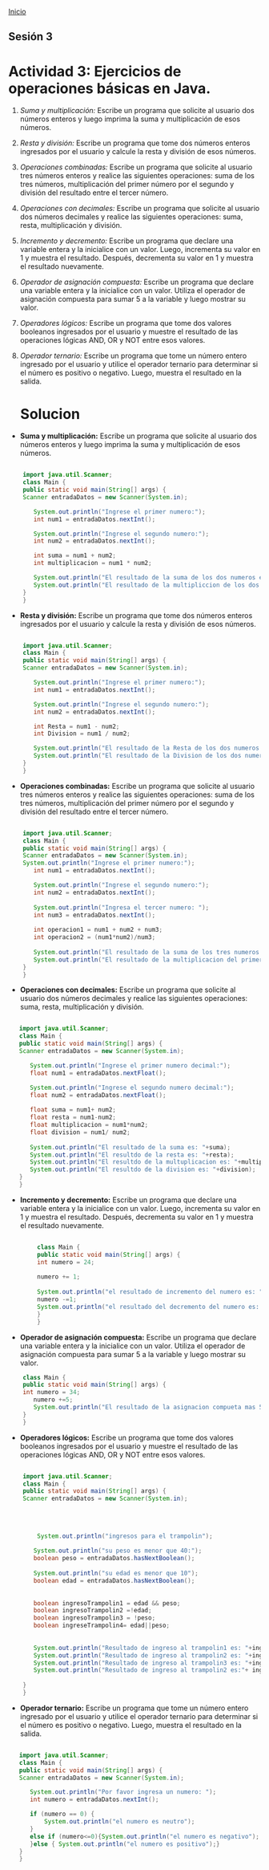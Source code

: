 <!-- No borrar o modificar -->
[Inicio](./index.md)

## Sesión 3 


<!-- Su documentación aquí -->
# **Actividad 3: Ejercicios de operaciones básicas en Java.**

1. *Suma y multiplicación:* Escribe un programa que solicite al usuario dos números enteros y luego imprima la suma y multiplicación de esos números.

2. *Resta y división:* Escribe un programa que tome dos números enteros ingresados por el usuario y calcule la resta y división de esos números.

3. *Operaciones combinadas:* Escribe un programa que solicite al usuario tres números enteros y realice las siguientes operaciones: suma de los tres números, multiplicación del primer número por el segundo y división del resultado entre el tercer número.

4. *Operaciones con decimales:* Escribe un programa que solicite al usuario dos números decimales y realice las siguientes operaciones: suma, resta, multiplicación y división.

5. *Incremento y decremento:* Escribe un programa que declare una variable entera y la inicialice con un valor. Luego, incrementa su valor en 1 y muestra el resultado. Después, decrementa su valor en 1 y muestra el resultado nuevamente.

6. *Operador de asignación compuesta:* Escribe un programa que declare una variable entera y la inicialice con un valor. Utiliza el operador de asignación compuesta para sumar 5 a la variable y luego mostrar su valor.

7. *Operadores lógicos:* Escribe un programa que tome dos valores booleanos ingresados por el usuario y muestre el resultado de las operaciones lógicas AND, OR y NOT entre esos valores.

8. *Operador ternario:* Escribe un programa que tome un número entero ingresado por el usuario y utilice el operador ternario para determinar si el número es positivo o negativo. Luego, muestra el resultado en la salida.



      # **Solucion**

 - **Suma y multiplicación:**
  Escribe un programa que solicite al usuario dos números enteros y luego imprima la suma y multiplicación de esos números.

 ```java

     import java.util.Scanner;
     class Main {
     public static void main(String[] args) {
     Scanner entradaDatos = new Scanner(System.in);

        System.out.println("Ingrese el primer numero:");
        int num1 = entradaDatos.nextInt();

        System.out.println("Ingrese el segundo numero:");
        int num2 = entradaDatos.nextInt();

        int suma = num1 + num2;
        int multiplicacion = num1 * num2;

        System.out.println("El resultado de la suma de los dos numeros es: " + suma);
        System.out.println("El resultado de la multipliccion de los dos numeros es: " + multiplicacion);
     }
     }
 ```
 - **Resta y división:**
  Escribe un programa que tome dos números enteros ingresados por el usuario y calcule la resta y división de esos números.

 ```java

     import java.util.Scanner;
     class Main {
     public static void main(String[] args) {
     Scanner entradaDatos = new Scanner(System.in);

        System.out.println("Ingrese el primer numero:");
        int num1 = entradaDatos.nextInt();

        System.out.println("Ingrese el segundo numero:");
        int num2 = entradaDatos.nextInt();

        int Resta = num1 - num2;
        int Division = num1 / num2;

        System.out.println("El resultado de la Resta de los dos numeros es: " + Resta);
        System.out.println("El resultado de la Division de los dos numeros es: " + Division);
     }
     }
 ```
- **Operaciones combinadas:**
 Escribe un programa que solicite al usuario tres números enteros y realice las siguientes operaciones: suma de los tres números, multiplicación del primer número por el segundo y división del resultado entre el tercer número.

 ``` java

     import java.util.Scanner;
     class Main {
     public static void main(String[] args) {
     Scanner entradaDatos = new Scanner(System.in);
     System.out.println("Ingrese el primer numero:");
        int num1 = entradaDatos.nextInt();

        System.out.println("Ingrese el segundo numero:");
        int num2 = entradaDatos.nextInt();
        
        System.out.println("Ingresa el tercer numero: ");
        int num3 = entradaDatos.nextInt();
        
        int operacion1 = num1 + num2 + num3;
        int operacion2 = (num1*num2)/num3;
        
        System.out.println("El resultado de la suma de los tres numeros es : " +operacion1);
        System.out.println("El resultado de la multiplicacion del primer numero por el segundo y division por el tercer numero es: "+operacion2);
     }
     }
 ```

 - **Operaciones con decimales:**
  Escribe un programa que solicite al usuario dos números decimales y realice las siguientes operaciones: suma, resta, multiplicación y división.

  ```java

     import java.util.Scanner;
     class Main {
     public static void main(String[] args) {
     Scanner entradaDatos = new Scanner(System.in);

        System.out.println("Ingrese el primer numero decimal:");
        float num1 = entradaDatos.nextFloat();

        System.out.println("Ingrese el segundo numero decimal:");
        float num2 = entradaDatos.nextFloat();
        
        float suma = num1+ num2;
        float resta = num1-num2;
        float multiplicacion = num1*num2;
        float division = num1/ num2;
        
        System.out.println("El resultado de la suma es: "+suma);
        System.out.println("El resultdo de la resta es: "+resta);
        System.out.println("El resultdo de la multuplicacion es: "+multiplicacion);
        System.out.println("El resultdo de la division es: "+division);
     }
     }
 ```
 - **Incremento y decremento:**
 Escribe un programa que declare una variable entera y la inicialice con un valor. Luego, incrementa su valor en 1 y muestra el resultado. Después, decrementa su valor en 1 y muestra el resultado nuevamente.

 ```java

         class Main {
         public static void main(String[] args) {
         int numero = 24;
        
         numero += 1;
        
         System.out.println("el resultado de incremento del numero es: "+numero);
         numero -=1;
         System.out.println("el resultado del decremento del numero es: "+numero);
         }
         }
 ```

 - **Operador de asignación compuesta:**
 Escribe un programa que declare una variable entera y la inicialice con un valor. Utiliza el operador de asignación compuesta para sumar 5 a la variable y luego mostrar su valor.

 ```java
     class Main {
     public static void main(String[] args) {
     int numero = 34;
        numero +=5;
        System.out.println("El resultado de la asignacion compueta mas 5 es:"+numero);
     }
     }
 ```

- **Operadores lógicos:**
 Escribe un programa que tome dos valores booleanos ingresados por el usuario y muestre el resultado de las operaciones lógicas AND, OR y NOT entre esos valores.

 ```java

     import java.util.Scanner;
     class Main {
     public static void main(String[] args) {
     Scanner entradaDatos = new Scanner(System.in);
         
         
         
         
         System.out.println("ingresos para el trampolin");
         
        System.out.println("su peso es menor que 40:");
        boolean peso = entradaDatos.hasNextBoolean();
        
        System.out.println("su edad es menor que 10");
        boolean edad = entradaDatos.hasNextBoolean();
       
        
        boolean ingresoTrampolin1 = edad && peso;
        boolean ingresoTrampolin2 =!edad;
        boolean ingresoTrampolin3 = !peso;
        boolean ingreseTrampolin4= edad||peso;
        
        
        System.out.println("Resultado de ingreso al trampolin1 es: "+ingresoTrampolin1);
        System.out.println("Resultado de ingreso al trampolin2 es: "+ingresoTrampolin2);
        System.out.println("Resultado de ingreso al trampolin3 es: "+ingresoTrampolin3);
        System.out.println("Resultado de ingreso al trampolin2 es:"+ ingreseTrampolin4);
        
     }
     }
 ```

 - **Operador ternario:**
  Escribe un programa que tome un número entero ingresado por el usuario y utilice el operador ternario para determinar si el número es positivo o negativo. Luego, muestra el resultado en la salida.

  ```java

     import java.util.Scanner;
     class Main {
     public static void main(String[] args) {
     Scanner entradaDatos = new Scanner(System.in);

        System.out.println("Por favor ingresa un numero: ");
        int numero = entradaDatos.nextInt();

        if (numero == 0) {
            System.out.println("el numero es neutro");
        }
        else if (numero<=0){System.out.println("el numero es negativo");
        }else { System.out.println("el numero es positivo");}
     }
     }
 ```